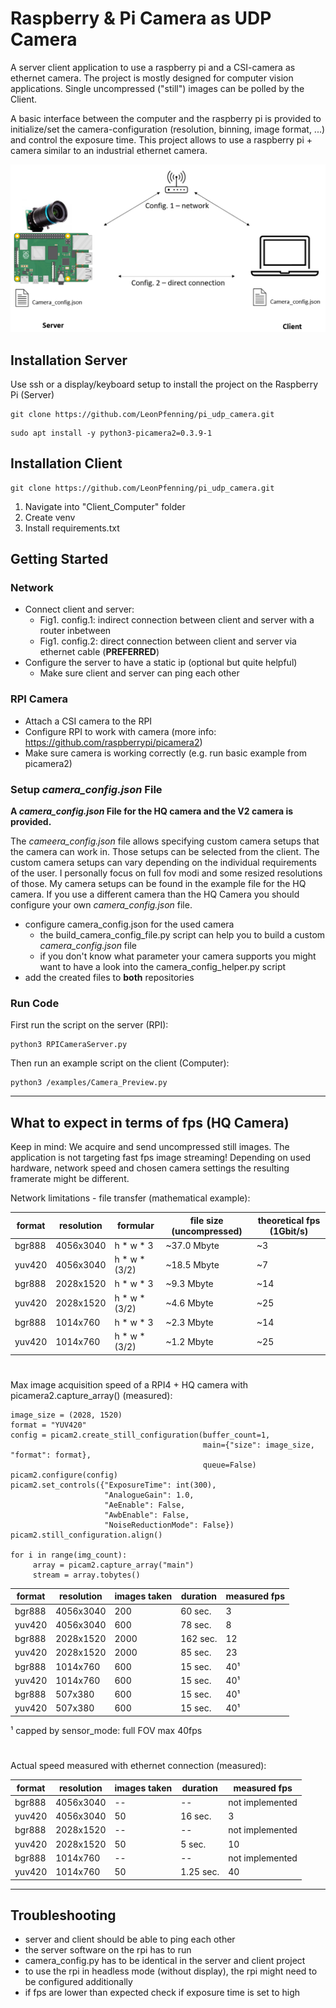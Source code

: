 # Raspberry & Pi Camera as UDP Camera
A server client application to use a raspberry pi and a CSI-camera as ethernet camera. The project is mostly designed for computer vision applications. Single uncompressed ("still") images can be polled by the Client.

A basic interface between the computer and the raspberry pi is provided to initialize/set the camera-configuration (resolution, binning, image format, ...) and control the exposure time. This project allows to use a raspberry pi + camera similar to an industrial ethernet camera.



![](Doc/Overview.png)

## Installation Server
Use ssh or a display/keyboard setup to install the project on the Raspberry Pi (Server)
```
git clone https://github.com/LeonPfenning/pi_udp_camera.git
```

```
sudo apt install -y python3-picamera2=0.3.9-1
```

## Installation Client

```
git clone https://github.com/LeonPfenning/pi_udp_camera.git
```
1. Navigate into "Client_Computer" folder
2. Create venv
3. Install requirements.txt

## Getting Started
### Network
- Connect client and server:
  - Fig1. config.1: indirect connection between client and server with a router inbetween
  - Fig1. config.2: direct connection between client and server via ethernet cable (**PREFERRED**)
- Configure the server to have a static ip (optional but quite helpful)
  - Make sure client and server can ping each other
  
### RPI Camera
- Attach a CSI camera to the RPI 
- Configure RPI to work with camera (more info: https://github.com/raspberrypi/picamera2)
- Make sure camera is working correctly (e.g. run basic example from picamera2)

### Setup _camera_config.json_ File
**A _camera_config.json_ File for the HQ camera and the V2 camera is provided.**

The _cameera_config.json_ file allows specifying custom camera setups that the camera can work in. Those setups can be selected from the client.
The custom camera setups can vary depending on the individual requirements of the user. I personally focus on  full fov modi and some resized resolutions of those.
My camera setups can be found in the example file for the HQ camera. If you use a different camera than the HQ Camera you should configure your own _camera_config.json_ file.
- configure camera_config.json for the used camera
  - the build_camera_config_file.py script can help you to build a custom _camera_config.json_ file
  - if you don't know what parameter your camera supports you might want to have a look into the camera_config_helper.py script
- add the created files to **both** repositories

### Run Code
First run the script on the server (RPI):
```
python3 RPICameraServer.py
```

Then run an example script on the client (Computer):
```
python3 /examples/Camera_Preview.py
```

___
## What to expect in terms of fps (HQ Camera)
Keep in mind: We acquire and send uncompressed still images. The application is not targeting fast fps image streaming!
Depending on used hardware, network speed and chosen camera settings the resulting framerate might be different.

Network limitations - file transfer (mathematical example):

format  | resolution | formular      | file size (uncompressed) | theoretical fps (1Gbit/s)   | 
------- |------------|---------------|--------------------------|-----------------------------|
bgr888  | 4056x3040  | h * w * 3     | ~37.0 Mbyte              | ~3                          |
yuv420  | 4056x3040  | h * w * (3/2) | ~18.5 Mbyte              | ~7                          |
bgr888  | 2028x1520  | h * w * 3     | ~9.3 Mbyte               | ~14                         |
yuv420  | 2028x1520  | h * w * (3/2) | ~4.6 Mbyte               | ~25                         |
bgr888  | 1014x760   | h * w * 3     | ~2.3 Mbyte               | ~14                         |
yuv420  | 1014x760   | h * w * (3/2) | ~1.2 Mbyte               | ~25                         |
#

Max image acquisition speed of a RPI4 + HQ camera with picamera2.capture_array() (measured):

```
image_size = (2028, 1520)
format = "YUV420"
config = picam2.create_still_configuration(buffer_count=1,
                                           main={"size": image_size, "format": format},
                                           queue=False)
picam2.configure(config)
picam2.set_controls({"ExposureTime": int(300),
                     "AnalogueGain": 1.0,
                     "AeEnable": False,
                     "AwbEnable": False,
                     "NoiseReductionMode": False})
picam2.still_configuration.align()

for i in range(img_count):
     array = picam2.capture_array("main")
     stream = array.tobytes()

```

format  | resolution | images taken | duration | measured fps | 
------- |------------|--------------|----------|--------------|
bgr888  | 4056x3040  | 200          | 60 sec.  | 3            |
yuv420  | 4056x3040  | 600          | 78 sec.  | 8            |
bgr888  | 2028x1520  | 2000         | 162 sec. | 12           |
yuv420  | 2028x1520  | 2000         | 85 sec.  | 23           |
bgr888  | 1014x760   | 600          | 15 sec.  | 40¹          |
yuv420  | 1014x760   | 600          | 15 sec.  | 40¹          |
bgr888  | 507x380    | 600          | 15 sec.  | 40¹          |
yuv420  | 507x380    | 600          | 15 sec.  | 40¹          |
¹ capped by sensor_mode: full FOV max 40fps
#

Actual speed measured with ethernet connection (measured):

format  | resolution  | images taken | duration  | measured fps     |
------- |-------------|--------------|-----------|------------------|
bgr888  | 4056x3040   | --           | --        | not implemented  |
yuv420  | 4056x3040   | 50           | 16 sec.   | 3                |
bgr888  | 2028x1520   | --           | --        | not implemented  |
yuv420  | 2028x1520   | 50           | 5 sec.    | 10               |
bgr888  | 1014x760    | --           | --        | not implemented  |
yuv420  | 1014x760    | 50           | 1.25 sec. | 40               |

___
## Troubleshooting
- server and client should be able to ping each other
- the server software on the rpi has to run
- camera_config.py has to be identical in the server and client project
- to use the rpi in headless mode (without display), the rpi might need to be configured additionally
- if fps are lower than expected check if exposure time is set to high